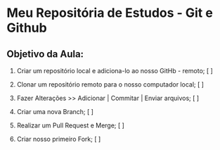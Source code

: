 # Meu Repositória de Estudos - Git e Github

## Objetivo da Aula:

1. Criar um repositório local  e adiciona-lo ao nosso GitHb - remoto; [ ]

2. Clonar um repositório remoto para o nosso computador local; [ ]

3. Fazer Alterações >> Adicionar | Commitar | Enviar arquivos; [ ]

4. Criar uma nova Branch; [ ]

5. Realizar um Pull Request e Merge; [ ]

6. Criar nosso primeiro Fork; [ ]